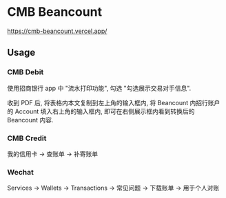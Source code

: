 # CMB Beancount

<https://cmb-beancount.vercel.app/>

## Usage

### CMB Debit

使用招商银行 app 中 "流水打印功能", 勾选 "勾选展示交易对手信息".

收到 PDF 后, 将表格内本文复制到左上角的输入框内, 将 Beancount 内招行账户的 Account 填入右上角的输入框内, 即可在右侧展示框内看到转换后的 Beancount 内容.

### CMB Credit

我的信用卡 -> 查账单 -> 补寄账单

### Wechat

Services -> Wallets -> Transactions -> 常见问题 -> 下载账单 -> 用于个人对账
